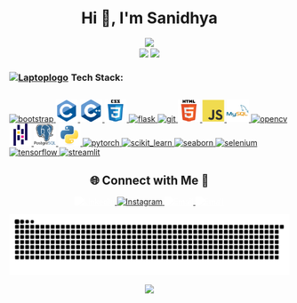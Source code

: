 <h1 align="center">Hi 👋, I'm Sanidhya</h1>

<!-- Stats -->
<div align="center">
  <img src="https://github-readme-stats.vercel.app/api?username=sanidhyakj&hide_border=true&include_all_commits=true&count_private=true&theme=dark" width="55%" /> </br>
  <img src="https://github-readme-streak-stats.herokuapp.com/?user=sanidhyakj&hide_border=true&theme=dark" width="50%" />
  <img src="https://github-readme-stats.vercel.app/api/top-langs/?username=sanidhyakj&hide_border=true&include_all_commits=true&count_private=true&layout=compact&theme=dark" width="36%" /> </br>
</div>

<!-- Tech Stack -->
<h3 align="left" style="display: inline-flex; align-items: center;">
  <a href="https://Laptoplogo.com" target="_blank" rel="noreferrer"> 
    <img src="https://static.vecteezy.com/system/resources/previews/048/342/128/non_2x/cartoon-laptop-logo-with-a-happy-screen-png.png" alt="Laptoplogo" width="40" height="40" style="margin-right: 5px;"/> 
  </a>
  <b>Tech Stack</b>:
</h3>
<p align="left">
  <!-- Laptop Logo -->
  <a href="https://getbootstrap.com" target="_blank" rel="noreferrer"> 
    <img src="https://w7.pngwing.com/pngs/804/269/png-transparent-bootstrap-hd-logo-thumbnail.png" alt="bootstrap" width="40" height="40"/> 
  </a> 
  <!-- C Programming -->
  <a href="https://www.cprogramming.com/" target="_blank" rel="noreferrer"> 
    <img src="https://raw.githubusercontent.com/devicons/devicon/master/icons/c/c-original.svg" alt="c" width="40" height="40"/> 
  </a> 
  <!-- C++ Programming -->
  <a href="https://www.w3schools.com/cpp/" target="_blank" rel="noreferrer"> 
    <img src="https://raw.githubusercontent.com/devicons/devicon/master/icons/cplusplus/cplusplus-original.svg" alt="cplusplus" width="40" height="40"/> 
  </a> 
  <!-- CSS -->
  <a href="https://www.w3schools.com/css/" target="_blank" rel="noreferrer"> 
    <img src="https://raw.githubusercontent.com/devicons/devicon/master/icons/css3/css3-original-wordmark.svg" alt="css3" width="40" height="40"/> 
  </a> 
  <!-- Flask -->
  <a href="https://flask.palletsprojects.com/" target="_blank" rel="noreferrer"> 
    <img src="https://encrypted-tbn0.gstatic.com/images?q=tbn:ANd9GcRiTJfxNXCBM5FyRrn8wDFS6k0NBXIp4ipKygykEWToJaze1cRi1-RmEwVbhmREvXcpId4&usqp=CAU" alt="flask" width="40" height="40"/> 
  </a> 
  <!-- Git -->
  <a href="https://git-scm.com/" target="_blank" rel="noreferrer"> 
    <img src="https://www.vectorlogo.zone/logos/git-scm/git-scm-icon.svg" alt="git" width="40" height="40"/> 
  </a> 
  <!-- HTML5 -->
  <a href="https://www.w3.org/html/" target="_blank" rel="noreferrer"> 
    <img src="https://raw.githubusercontent.com/devicons/devicon/master/icons/html5/html5-original-wordmark.svg" alt="html5" width="40" height="40"/> 
  </a> 
  <!-- JavaScript -->
  <a href="https://developer.mozilla.org/en-US/docs/Web/JavaScript" target="_blank" rel="noreferrer"> 
    <img src="https://raw.githubusercontent.com/devicons/devicon/master/icons/javascript/javascript-original.svg" alt="javascript" width="40" height="40"/> 
  </a> 
  <!-- MySQL -->
  <a href="https://www.mysql.com/" target="_blank" rel="noreferrer"> 
    <img src="https://raw.githubusercontent.com/devicons/devicon/master/icons/mysql/mysql-original-wordmark.svg" alt="mysql" width="40" height="40"/> 
  </a> 
  <!-- OpenCV -->
  <a href="https://opencv.org/" target="_blank" rel="noreferrer"> 
    <img src="https://www.vectorlogo.zone/logos/opencv/opencv-icon.svg" alt="opencv" width="40" height="40"/> 
  </a> 
  <!-- Pandas -->
  <a href="https://pandas.pydata.org/" target="_blank" rel="noreferrer"> 
    <img src="https://raw.githubusercontent.com/devicons/devicon/2ae2a900d2f041da66e950e4d48052658d850630/icons/pandas/pandas-original.svg" alt="pandas" width="40" height="40"/> 
  </a> 
  <!-- PostgreSQL -->
  <a href="https://www.postgresql.org" target="_blank" rel="noreferrer"> 
    <img src="https://raw.githubusercontent.com/devicons/devicon/master/icons/postgresql/postgresql-original-wordmark.svg" alt="postgresql" width="40" height="40"/> 
  </a> 
  <!-- Python -->
  <a href="https://www.python.org" target="_blank" rel="noreferrer"> 
    <img src="https://raw.githubusercontent.com/devicons/devicon/master/icons/python/python-original.svg" alt="python" width="40" height="40"/> 
  </a> 
  <!-- PyTorch -->
  <a href="https://pytorch.org/" target="_blank" rel="noreferrer"> 
    <img src="https://www.vectorlogo.zone/logos/pytorch/pytorch-icon.svg" alt="pytorch" width="40" height="40"/> 
  </a> 
  <!-- Scikit-learn -->
  <a href="https://scikit-learn.org/" target="_blank" rel="noreferrer"> 
    <img src="https://upload.wikimedia.org/wikipedia/commons/0/05/Scikit_learn_logo_small.svg" alt="scikit_learn" width="40" height="40"/> 
  </a> 
  <!-- Seaborn -->
  <a href="https://seaborn.pydata.org/" target="_blank" rel="noreferrer"> 
    <img src="https://seaborn.pydata.org/_images/logo-mark-lightbg.svg" alt="seaborn" width="40" height="40"/> 
  </a> 
  <!-- Selenium -->
  <a href="https://www.selenium.dev" target="_blank" rel="noreferrer"> 
    <img src="https://raw.githubusercontent.com/detain/svg-logos/780f25886640cef088af994181646db2f6b1a3f8/svg/selenium-logo.svg" alt="selenium" width="40" height="40"/> 
  </a> 
  <!-- TensorFlow -->
  <a href="https://www.tensorflow.org" target="_blank" rel="noreferrer"> 
    <img src="https://www.vectorlogo.zone/logos/tensorflow/tensorflow-icon.svg" alt="tensorflow" width="40" height="40"/> 
  </a> 
  <!-- Streamlit -->
  <a href="https://streamlit.io/" target="_blank" rel="noreferrer"> 
    <img src="https://seeklogo.com/images/S/streamlit-logo-1A3B208AE4-seeklogo.com.png" alt="streamlit" width="40" height="40"/> 
  </a> 
</p>

<!-- Socials -->
<div align="center">
  
## 🌐 Connect with Me 🍬
<a href="https://www.linkedin.com/in/sanidhya-jangid-77aa47278/" target="_blank" rel="noreferrer">
  <img src="https://image.similarpng.com/very-thumbnail/2020/05/Linkedin-logo-in-square-shape-PNG.png" alt="LinkedIn" width="40" height="40" style="filter: brightness(0) invert(1);"/>
</a>
<a href="https://www.instagram.com/sanidhyajangid18/" target="_blank" rel="noreferrer">
  <img src="https://upload.wikimedia.org/wikipedia/commons/a/a5/Instagram_icon.png" alt="Instagram" width="40" height="40"/>
</a>
<a href="mailto:sanidhyajangid6@gmail.com" target="_blank" rel="noreferrer">
  <img src="https://w7.pngwing.com/pngs/17/643/png-transparent-iphone-computer-icons-email-email-miscellaneous-blue-angle-thumbnail.png" alt="Email" width="40" height="40" style="filter: brightness(0) invert( 1);"/>
</a>
<a href="mailto:sanidhyakj22@iitk.ac.in" target="_blank" rel="noreferrer">
  <img src="https://w7.pngwing.com/pngs/17/643/png-transparent-iphone-computer-icons-email-email-miscellaneous-blue-angle-thumbnail.png" alt="Email" width="40" height="40" style="filter: brightness(0) invert(1);"/>
</a>

<!-- Snake -->
<div align="center">
    
  ![snake gif](https://github.com/TechnologyHell/TechnologyHell/blob/output/github-snake-dark.svg)
</div>

<!-- Counter -->
<div align="center">
  
  [![](https://visitcount.itsvg.in/api?id=technologyhell&icon=10&color=6)](https://visitcount.itsvg.in)
</div>

